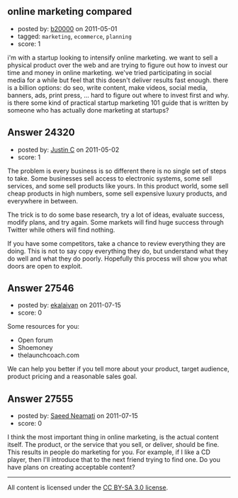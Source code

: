 ## online marketing compared

- posted by: [b20000](https://stackexchange.com/users/-1/5833-b20000) on 2011-05-01
- tagged: `marketing`, `ecommerce`, `planning`
- score: 1

i'm with a startup looking to intensify online marketing. 
we want to sell a physical product over the web and are trying to figure out how to invest our time and money in online marketing.
we've tried participating in social media for a while but feel that this doesn't deliver results fast enough. 
there is a billion options: do seo, write content, make videos, social media, banners, ads, print press, ... hard to figure out where to invest first and why. 
is there some kind of practical startup marketing 101 guide that is written by someone who has actually done marketing at startups? 



## Answer 24320

- posted by: [Justin C](https://stackexchange.com/users/-1/6947-justin-c) on 2011-05-02
- score: 1

The problem is every business is so different there is no single set of steps to take. Some businesses sell access to electronic systems, some sell services, and some sell products like yours. In this product world, some sell cheap products in high numbers, some sell expensive luxury products, and everywhere in between.

The trick is to do some base research, try a lot of ideas, evaluate success, modify plans, and try again. Some markets will find huge success through Twitter while others will find nothing.

If you have some competitors, take a chance to review everything they are doing. This is not to say copy everything they do, but understand what they do well and what they do poorly. Hopefully this process will show you what doors are open to exploit.


## Answer 27546

- posted by: [ekalaivan](https://stackexchange.com/users/-1/11991-ekalaivan) on 2011-07-15
- score: 0

Some resources for you:

 - Open forum 
 - Shoemoney 
 - thelaunchcoach.com

We can help you better if you tell more about your product, target audience, product pricing and a reasonable sales goal. 


## Answer 27555

- posted by: [Saeed Neamati](https://stackexchange.com/users/-1/11989-saeed-neamati) on 2011-07-15
- score: 0

I think the most important thing in online marketing, is the actual content itself. The product, or the service that you sell, or deliver, should be fine. This results in people do marketing for you. For example, if I like a CD player, then I'll introduce that to the next friend trying to find one. Do you have plans on creating acceptable content?



---

All content is licensed under the [CC BY-SA 3.0 license](https://creativecommons.org/licenses/by-sa/3.0/).
